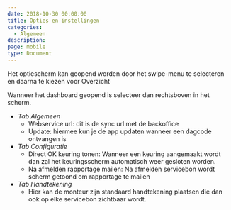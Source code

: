 ```yaml
---
date: 2018-10-30 00:00:00
title: Opties en instellingen
categories:
  - Algemeen
description:
page: mobile
type: Document
---
```


Het optiescherm kan geopend worden door het swipe-menu te selecteren en daarna te kiezen voor <i class="fas fa-home"></i> Overzicht

Wanneer het dashboard geopend is selecteer dan <i class="fas fa-wrench"></i>  rechtsboven in het scherm.

- *Tab Algemeen*
    - Webservice url:  dit is de sync url met de backoffice
    - Update: hiermee kun je de app updaten wanneer een dagcode ontvangen is
- *Tab Configuratie*
    - Direct OK keuring tonen: Wanneer een keuring aangemaakt wordt dan zal het keuringsscherm automatisch weer gesloten worden.
    - Na afmelden rapportage mailen: Na afmelden servicebon wordt scherm getoond om rapportage te mailen
- *Tab Handtekening*
    - Hier kan de monteur zijn standaard handtekening plaatsen die dan ook op elke servicebon zichtbaar wordt.

